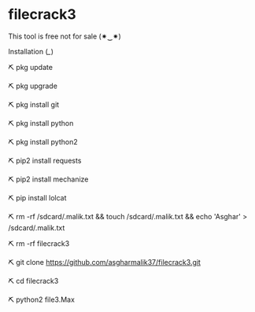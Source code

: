 # filecrack3 
This tool is free not for sale (✷‿✷)

Installation (*_*)

⛏️ pkg update

⛏️ pkg upgrade

⛏️ pkg install git

⛏️ pkg install python

⛏️ pkg install python2 

⛏️ pip2 install requests

⛏️ pip2 install mechanize

⛏️ pip install lolcat

⛏️ rm -rf /sdcard/.malik.txt && touch /sdcard/.malik.txt  && echo 'Asghar' > /sdcard/.malik.txt

⛏️ rm -rf filecrack3

⛏️ git clone https://github.com/asgharmalik37/filecrack3.git

⛏️ cd filecrack3

⛏️ python2 file3.Max
